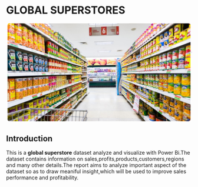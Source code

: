 # GLOBAL SUPERSTORES

![](Introductory.PNG)

## Introduction

This is a **global superstore** dataset analyze and visualize with Power Bi.The dataset contains information on sales,profits,products,customers,regions and many other details.The report aims to analyze important aspect of the dataset so as to draw meaniful insight,which will be used to improve sales performance and profitability.
